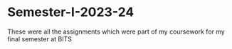 # Semester-I-2023-24
These were all the assignments which were part of my coursework for my final semester at BITS 
